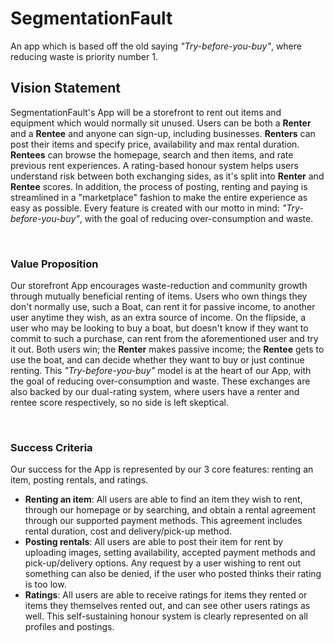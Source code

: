 # SegmentationFault

An app which is based off the old saying *"Try-before-you-buy"*, where reducing waste is priority number 1.

## Vision Statement
SegmentationFault's App will be a storefront to rent out items and equipment which would normally sit unused. Users can be both a **Renter** and a **Rentee** and anyone can sign-up, including businesses. **Renters** can post their items and specify price, availability and max rental duration. **Rentees** can browse the homepage, search and then items, and rate previous rent experiences. A rating-based honour system helps users understand risk between both exchanging sides, as it's split into **Renter** and **Rentee** scores. In addition, the process of posting, renting and paying is streamlined in a "marketplace" fashion to make the entire experience as easy as possible. Every feature is created with our motto in mind: *"Try-before-you-buy"*, with the goal of reducing over-consumption and waste.

</br>

### Value Proposition
Our storefront App encourages waste-reduction and community growth through mutually beneficial renting of items. Users who own things they don't normally use, such a Boat, can rent it for passive income, to another user anytime they wish, as an extra source of income. On the flipside, a user who may be looking to buy a boat, but doesn't know if they want to commit to such a purchase, can rent from the aforementioned user and try it out. Both users win; the **Renter** makes passive income; the **Rentee** gets to use the boat, and can decide whether they want to buy or just continue renting. This *"Try-before-you-buy"* model is at the heart of our App, with the goal of reducing over-consumption and waste. These exchanges are also backed by our dual-rating system, where users have a renter and rentee score respectively, so no side is left skeptical.

</br>

### Success Criteria
Our success for the App is represented by our 3 core features: renting an item, posting rentals, and ratings.
- **Renting an item**: All users are able to find an item they wish to rent, through our homepage or by searching, and obtain a rental agreement through our supported payment methods. This agreement includes rental duration, cost and delivery/pick-up method.
- **Posting rentals**: All users are able to post their item for rent by uploading images, setting availability, accepted payment methods and pick-up/delivery options. Any request by a user wishing to rent out something can also be denied, if the user who posted thinks their rating is too low.
- **Ratings**: All users are able to receive ratings for items they rented or items they themselves rented out, and can see other users ratings as well. This self-sustaining honour system is clearly represented on all profiles and postings.
